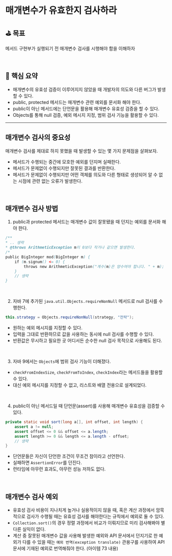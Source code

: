 # 매개변수가 유효한지 검사하라

## ⛳️ 목표

메서드 구현부가 실행되기 전 매개변수 검사를 시행해야 함을 이해하자

<br>

## 📄 핵심 요약

- 매개변수의 유효성 검증이 이루어지지 않았을 때 개발자의 의도와 다른 버그가 발생할 수 있다.
- public, protected 메서드는 매개변수 관련 예외를 문서화 해야 한다.
- public이 아닌 메서드에는 단언문을 활용해 매개변수 유효성 검증을 할 수 있다.
- Objects를 통해 null 검증, 예외 메시지 지정, 범위 검사 기능을 활용할 수 있다.

---

## 매개변수 검사의 중요성

매개변수 검사를 제대로 하지 못했을 때 발생할 수 있는 몇 가지 문제점을 살펴보자.

- 메서드가 수행되는 중간에 모호한 예외를 던지며 실패한다.
- 메서드가 문제없이 수행되지만 잘못된 결과를 반환한다.
- 메서드가 문제없이 수행되지만 어떤 객체를 의도와 다른 형태로 생성되어 알 수 없는 시점에 관련 없는 오류가 발생한다.

<br>

## 매개변수 검사 방법

1. public과 protected 메서드는 매개변수 값이 잘못됐을 때 던지는 예외를 문서화 해야 한다.

```java
/**
* .. 생략
* @throws ArithmeticException m이 0보다 작거나 같으면 발생한다.
/*
public BigInteger mod(BigInteger m) {
	if (m.signum() <= 0) {
		throws new ArithmeticException("계수(m)은 양수여야 합니다. " + m);
	}
	// 생략
}
```

<br>

2. 자바 7에 추가된 `java.util.Objects.requireNonNull` 메서드로 null 검사를 수행한다.

```java
this.strategy = Objects.requireNonNull(strategy, "전략");
```

- 원하는 예외 메시지를 지정할 수 있다.
- 입력을 그대로 반환하므로 값을 사용하는 동시에 null 검사를 수행할 수 있다.
- 반환값은 무시하고 필요한 곳 어디서든 순수한 null 검사 목적으로 사용해도 된다.

<br>

3. 자바 9에서는 `Objects`에 범위 검사 기능이 더해졌다.
- `checkFromIndexSize`, `checkFromToIndex`, `checkIndex`라는 메서드들을 활용할 수 있다.
- 대신 예외 메시지를 지정할 수 없고, 리스트와 배열 전용으로 설계되었다.

<br>

4. public이 아닌 메서드일 때 단언문(assert)를 사용해 매개변수 유효성을 검증할 수 있다.

```java
private static void sort(long a[], int offset, int length) {
	assert a != null;
	assert offset <= 0 && offset <= a.length;
	assert length >= 0 && length <= a.length - offset;
	// 생략
}
```

- 단언문들은 자신이 단언한 조건이 무조건 참이라고 선언한다.
- 실패하면 `AssertionError`를 던진다.
- 런타임에 아무런 효과도, 아무런 성능 저하도 없다.

<br>

## 매개변수 검사 예외

- 유효성 검사 비용이 지나치게 높거나 실용적이지 않을 때, 혹은 계산 과정에서 암묵적으로 검사가 수행될 때는 유효성 검사를 해야한다는 규칙에서 예외로 둘 수 있다.
- `Collection.sort()`의 경우 정렬 과정에서 비교가 이뤄지므로 미리 검사해봐야 별다른 실익이 없다.
- 계산 중 잘못된 매개변수 값을 사용해 발생한 예외와 API 문서에서 던지기로 한 예외가 다를 수 있을 때는 `예외 번역(exception translate)` 관용구를 사용하여 API 문서에 기재된 예외로 번역해줘야 한다. (아이템 73 내용)